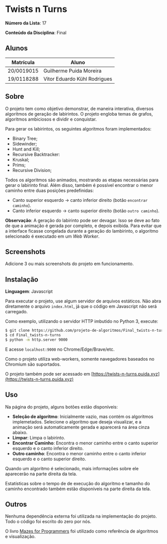 # Twists n Turns 

**Número da Lista**: 17

**Conteúdo da Disciplina**: Final 

## Alunos

|Matrícula | Aluno |
| -- | -- |
| 20/0019015 | Guilherme Puida Moreira |
| 19/0118288 | Vitor Eduardo Kühl Rodrigues |

## Sobre 

O projeto tem como objetivo demonstrar, de maneira interativa, diversos
algoritmos de geração de labirintos. O projeto engloba temas de grafos,
algoritmos ambiciosos e dividir e conquistar.

Para gerar os labirintos, os seguintes algoritmos foram implementados:

- Binary Tree;
- Sidewinder;
- Hunt and Kill;
- Recursive Backtracker:
- Kruskal;
- Prims;
- Recursive Division;

Todos os algoritmos são animados, mostrando as etapas necessárias para gerar o
labirinto final. Além disso, também é possível encontrar o menor caminho entre
duas posições predefinidas:

- Canto superior esquerdo -> canto inferior direito (botão `encontrar
  caminho`).
- Canto inferior esquerdo -> canto superior direito (botão `outro caminho`).

**Observação**: A geração do labirinto pode ser devagar. Isso se deve ao fato
de que a animação é gerada por completo, e depois exibida. Para evitar que a
interface ficasse congelada durante a geração do lambirinto, o algoritmo
selecionado é executado em um _Web Worker_.

## Screenshots

Adicione 3 ou mais screenshots do projeto em funcionamento.

## Instalação 

**Linguagem**: Javascript 

Para executar o projeto, use algum servidor de arquivos estáticos. Não abra
diretamente o arquivo `index.html`, já que o código em Javascript não será
carregado.

Como exemplo, utilizando o servidor HTTP imbutido no Python 3, execute:

```sh
$ git clone https://github.com/projeto-de-algoritmos/Final_twists-n-turns
$ cd Final_twists-n-turns
$ python -m http.server 9000
```

E acesse `localhost:9000` no Chrome/Edge/Brave/etc.

Como o projeto utiliza web-workers, somente navegadores baseados no Chromium são suportados.

O projeto também pode ser acessado em [https://twists-n-turns.puida.xyz](https://twists-n-turns.puida.xyz)

## Uso 

Na página do projeto, alguns botões estão disponíveis:

- **Seleção de algoritmo**: Inicialmente vazio, mas contém os algoritmos
  implemetados. Selecione o algoritmo que deseja visualizar, e a animação será
  automaticamente gerada e aparecerá na área cinza abaixo.
- **Limpar**: Limpa o labirinto.
- **Encontrar Caminho**: Encontra o menor caminho entre o canto superior
  esquerdo e o canto inferior direito.
- **Outro caminho**: Encontra o menor caminho entre o canto inferior esquerdo e
  o canto superior direito.

Quando um algoritmo é selecionado, mais informações sobre ele aparecerão na
parte direita da tela.

Estatísticas sobre o tempo de de execução do algoritmo e tamanho do caminho
encontrado também estão disponíveis na parte direita da tela.

## Outros 

Nenhuma dependência externa foi utilizada na implementação do projeto. Todo o
código foi escrito do zero por nós.

O livro [Mazes for Programmers](http://mazesforprogrammers.com) foi utilizado
como referência de algoritmos e visualização.

